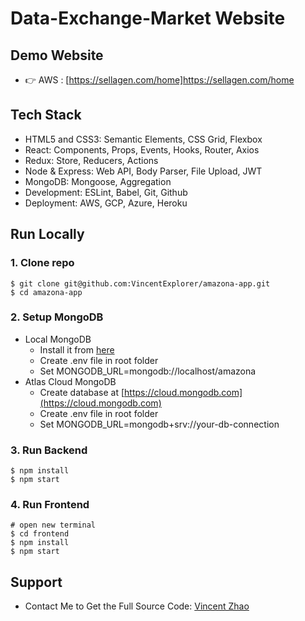 # Data-Exchange-Market Website

## Demo Website

- 👉 AWS : [https://sellagen.com/home]https://sellagen.com/home

## Tech Stack

- HTML5 and CSS3: Semantic Elements, CSS Grid, Flexbox
- React: Components, Props, Events, Hooks, Router, Axios
- Redux: Store, Reducers, Actions
- Node & Express: Web API, Body Parser, File Upload, JWT
- MongoDB: Mongoose, Aggregation
- Development: ESLint, Babel, Git, Github
- Deployment: AWS, GCP, Azure, Heroku

## Run Locally

### 1. Clone repo

```
$ git clone git@github.com:VincentExplorer/amazona-app.git
$ cd amazona-app
```

### 2. Setup MongoDB

- Local MongoDB
  - Install it from [here](https://www.mongodb.com/try/download/community)
  - Create .env file in root folder
  - Set MONGODB_URL=mongodb://localhost/amazona  
- Atlas Cloud MongoDB
  - Create database at [https://cloud.mongodb.com](https://cloud.mongodb.com)
  - Create .env file in root folder
  - Set MONGODB_URL=mongodb+srv://your-db-connection

### 3. Run Backend

```
$ npm install
$ npm start
```

### 4. Run Frontend

```
# open new terminal
$ cd frontend
$ npm install
$ npm start
```

## Support

- Contact Me to Get the Full Source Code: [Vincent Zhao](mailto:Wencheng.Zhao21@gmail.com)
